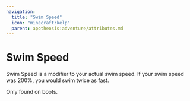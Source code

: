 ```yaml
---
navigation:
  title: "Swim Speed"
  icon: "minecraft:kelp"
  parent: apotheosis:adventure/attributes.md
---
```


# Swim Speed

<Color id="blue">Swim Speed</Color> is a modifier to your actual swim speed. If your swim speed was 200%, you would swim twice as fast.

Only found on boots.

